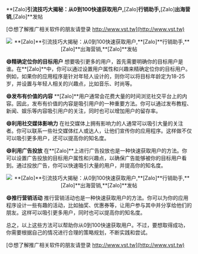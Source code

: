 **[Zalo]**引流技巧大揭秘：从0到100快速获取用户,**[Zalo]**行销助手,**[Zalo]**出海营销,**[Zalo]**发帖

[😍想了解推广相关软件的朋友请登录 http://www.vst.tw](http://www.vst.tw)

 <center><img src="https://vst.tw/MP4/tuiguang/png/5.png" alt="**[Zalo]**引流技巧大揭秘：从0到100快速获取用户,**[Zalo]**行销助手,**[Zalo]**出海营销,**[Zalo]**发帖"></center>

**😄精确定位你的目标用户**
想要吸引更多的用户，首先需要明确你的目标用户是谁。在**[Zalo]**中，你可以通过设置用户属性和兴趣来精确定位你的目标用户。例如，如果你的应用程序是针对年轻人设计的，则你可以将目标年龄定为18-25岁，并设置与年轻人相关的兴趣点，比如音乐、时尚等。

**😄发布有价值的内容**
**[Zalo]**用户通常会花费大量的时间浏览社交平台上的内容。因此，发布有价值的内容是吸引用户的一种重要方法。你可以通过发布教程、新闻、娱乐等内容吸引用户的关注，同时也可以增加用户的留存率。

**😄利用社交媒体影响力**
在社交媒体上拥有影响力的人通常可以吸引大量的关注者。你可以联系一些社交媒体红人或达人，让他们宣传你的应用程序。这样做不仅可以吸引更多用户，还可以提高你的知名度。

**😄利用广告投放**
在**[Zalo]**上进行广告投放也是一种快速获取用户的方法。你可以设置广告投放的目标用户属性和兴趣点，以确保广告能够被你的目标用户看到。通过投放广告，你可以快速吸引大量的用户，并提高你的知名度。

 <center><img src="https://vst.tw/MP4/tuiguang/png/6.png" alt="**[Zalo]**引流技巧大揭秘：从0到100快速获取用户,**[Zalo]**行销助手,**[Zalo]**出海营销,**[Zalo]**发帖"></center>

**😄推行营销活动**
推行营销活动也是一种快速获取用户的方法。你可以为你的应用程序设计一些有趣的活动，比如抽奖、优惠券等，让用户参与其中并分享给他们的朋友。这样可以吸引更多用户，同时也可以提高你的知名度。

总之，以上这些方法可以帮助你从0到100快速获取用户。不过，要想取得成功，你需要根据自己的情况进行合理的策略规划，不断实践和尝试。

[😍想了解推广相关软件的朋友请登录 http://www.vst.tw](http://www.vst.tw)



